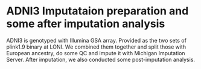 # ADNI3 Imputataion preparation and some after imputation analysis
ADNI3 is genotyped with Illumina GSA array. Provided as the two sets of plink1.9 binary at LONI. We combined them together and split those with European ancestry, do some QC and impute it with Michigan Imputation Server. After imputation, we also conducted some post-imputation analysis.